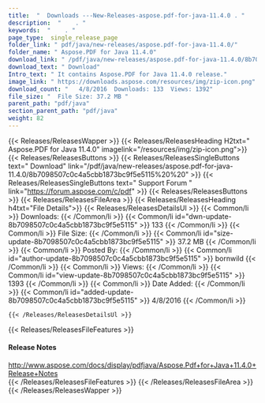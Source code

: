 ```yaml
---
title:  "  Downloads ---New-Releases-aspose.pdf-for-java-11.4.0 . " 
description:  "    . " 
keywords:  "    . " 
page_type:  single_release_page
folder_link: " pdf/java/new-releases/aspose.pdf-for-java-11.4.0/"
folder_name: " Aspose.PDF for Java 11.4.0"
download_link: " /pdf/java/new-releases/aspose.pdf-for-java-11.4.0/8b7098507c0c4a5cbb1873bc9f5e5115"
download_text: " Download"
Intro_text: " It contains Aspose.PDF for Java 11.4.0 release."
image_link: " https://downloads.aspose.com/resources/img/zip-icon.png"
download_count: "   4/8/2016  Downloads: 133  Views: 1392"
file_size: "  File Size: 37.2 MB "
parent_path: "pdf/java"
section_parent_path: "pdf/java"
weight: 82 
---
```


{{< Releases/ReleasesWapper >}}
  {{< Releases/ReleasesHeading H2txt=" Aspose.PDF for Java 11.4.0" imagelink="/resources/img/zip-icon.png">}}
  {{< Releases/ReleasesButtons >}}
    {{< Releases/ReleasesSingleButtons text=" Download" link="/pdf/java/new-releases/aspose.pdf-for-java-11.4.0/8b7098507c0c4a5cbb1873bc9f5e5115%20%20" >}}
    {{< Releases/ReleasesSingleButtons text=" Support Forum " link="https://forum.aspose.com/c/pdf" >}}
  {{< Releases/ReleasesButtons >}}
  {{< Releases/ReleasesFileArea >}}
    {{< Releases/ReleasesHeading h4txt="File Details">}}
    {{< Releases/ReleasesDetailsUl >}}
            {{< Common/li  >}} Downloads: {{< /Common/li >}} 
      {{< Common/li id="dwn-update-8b7098507c0c4a5cbb1873bc9f5e5115" >}} 133 {{< /Common/li >}} 
      {{< Common/li  >}} File Size: {{< /Common/li >}} 
      {{< Common/li id="size-update-8b7098507c0c4a5cbb1873bc9f5e5115" >}} 37.2 MB {{< /Common/li >}} 
      {{< Common/li  >}} Posted By: {{< /Common/li >}} 
      {{< Common/li id="author-update-8b7098507c0c4a5cbb1873bc9f5e5115" >}} bornwild {{< /Common/li >}} 
      {{< Common/li  >}} Views: {{< /Common/li >}} 
      {{< Common/li id="view-update-8b7098507c0c4a5cbb1873bc9f5e5115" >}} 1393 {{< /Common/li >}} 
      {{< Common/li  >}} Date Added: {{< /Common/li >}} 
      {{< Common/li id="added-update-8b7098507c0c4a5cbb1873bc9f5e5115" >}} 4/8/2016 {{< /Common/li >}} 

    {{< /Releases/ReleasesDetailsUl >}}

  {{< Releases/ReleasesFileFeatures >}}
      <h4>Release Notes</h4><div><a href="http://www.aspose.com/docs/display/pdfjava/Aspose.Pdf+for+Java+11.4.0+Release+Notes">http://www.aspose.com/docs/display/pdfjava/Aspose.Pdf+for+Java+11.4.0+Release+Notes</a></div>
  {{< /Releases/ReleasesFileFeatures >}}
 {{< /Releases/ReleasesFileArea >}}
{{< /Releases/ReleasesWapper >}}



